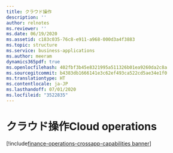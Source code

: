 ```yaml
---
title: クラウド操作
description: ''
author: relnotes
ms.reviewer: ''
ms.date: 06/19/2020
ms.assetid: c183c035-76c8-e911-a968-000d3a4f3883
ms.topic: structure
ms.service: business-applications
ms.author: meeram
dynamics365pdf: true
ms.openlocfilehash: 402fbf3b45e8321995a511326b01ea9260da2c8a
ms.sourcegitcommit: b4383db1666141e3c62ef493ca522cd5ae34e1f0
ms.translationtype: HT
ms.contentlocale: ja-JP
ms.lasthandoff: 07/01/2020
ms.locfileid: "3522835"
---
```

# <a name="cloud-operations"></a><span data-ttu-id="5a0e3-102">クラウド操作</span><span class="sxs-lookup"><span data-stu-id="5a0e3-102">Cloud operations</span></span>

[!include[finance-operations-crossapp-capabilities banner](../includes/finance-operations-crossapp-capabilities.md)]

<!--structure start-->

<!--structure end-->




